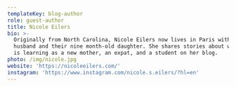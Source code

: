 ```yaml
---
templateKey: blog-author
role: guest-author
title: Nicole Eilers
bio: >-
  Originally from North Carolina, Nicole Eilers now lives in Paris with her
  husband and their nine month-old daughter. She shares stories about what she
  is learning as a new mother, an expat, and a student on her blog.
photo: /img/nicole.jpg
website: 'https://nicoleeilers.com/'
instagram: 'https://www.instagram.com/nicole.s.eilers/?hl=en'
---
```


